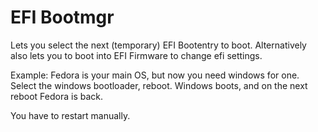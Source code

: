 # EFI Bootmgr

Lets you select the next (temporary) EFI Bootentry to boot.
Alternatively also lets you to boot into EFI Firmware to change efi settings.

Example: Fedora is your main OS, but now you need windows for one.
Select the windows bootloader, reboot.
Windows boots, and on the next reboot Fedora is back.

You have to restart manually.